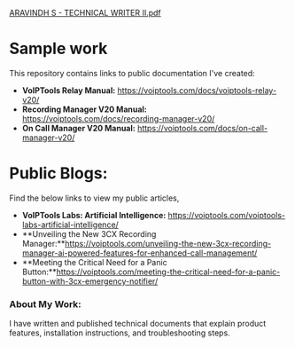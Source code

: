 
[ARAVINDH S - TECHNICAL WRITER II.pdf](https://github.com/user-attachments/files/17522549/ARAVINDH.S.-.TECHNICAL.WRITER.II.pdf)

# Sample work
This repository contains links to public documentation I've created:

- **VoIPTools Relay Manual:** https://voiptools.com/docs/voiptools-relay-v20/
- **Recording Manager V20 Manual:** https://voiptools.com/docs/recording-manager-v20/
- **On Call Manager V20 Manual:** https://voiptools.com/docs/on-call-manager-v20/

 # Public Blogs:

 Find the below links to view my public articles,

  - **VoIPTools Labs: Artificial Intelligence:** https://voiptools.com/voiptools-labs-artificial-intelligence/
  - **Unveiling the New 3CX Recording Manager:**https://voiptools.com/unveiling-the-new-3cx-recording-manager-ai-powered-features-for-enhanced-call-management/
  - **Meeting the Critical Need for a Panic Button:**https://voiptools.com/meeting-the-critical-need-for-a-panic-button-with-3cx-emergency-notifier/

### About My Work:
I have written and published technical documents that explain product features, installation instructions, and troubleshooting steps.
